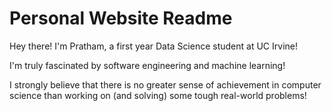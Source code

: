 # Personal Website Readme
Hey there! I'm Pratham, a first year Data Science student at UC Irvine!

I'm truly fascinated by software engineering and machine learning!

I strongly believe that there is no greater sense of achievement in computer science than working on (and solving) some tough real-world problems!
